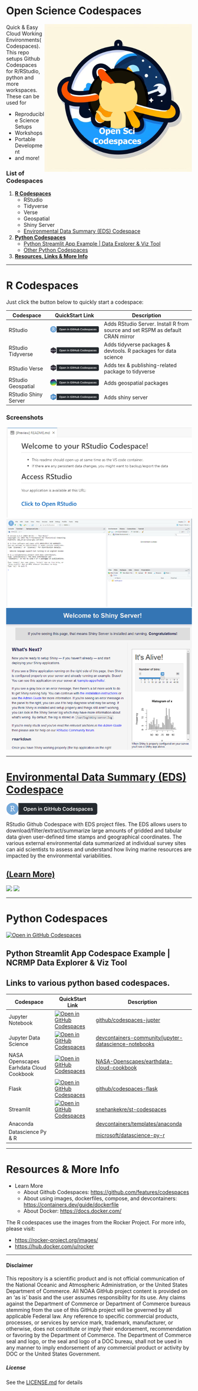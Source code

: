 # Open Science Codespaces
<img src="./docs/logo.JPG" align="right" alt="logo" width="400"/>

Quick & Easy Cloud Working Environments(Codespaces). This repo setups Github Codespaces for R/RStudio, python and more workspaces. These can be used for
- Reproducible Science Setups
- Workshops
- Portable Development
- and more!

### List of Codespaces
1. **[R Codespaces](#r-codespaces)**
    - RStudio
    - Tidyverse
    - Verse
    -  Geospatial
    - Shiny Server
    - [Environmental Data Summary (EDS) Codespace](https://github.com/MichaelAkridge-NOAA/ncei_eds_codespace)
2. **[Python Codespaces](#python-codespaces)**
    - [Python Streamlit App Example | Data Explorer & Viz Tool](#python-streamlit-app-codespace-example--ncrmp-data-explorer--viz-tool)
    - [Other Python Codespaces](#links-to-various-python-based-codespaces)
4. **[Resources, Links & More Info](#resources-more-info)**

***

# R Codespaces

Just click the button below to quickly start a codespace:

| Codespace   | QuickStart Link  | Description | 
| ----------- | ----------- |----------- |
| RStudio | [![Open RStudio in GitHub Codespaces](./docs/badge_rstudio.png)](https://codespaces.new/MichaelAkridge-NOAA/Open-Science-Codespaces?devcontainer_path=.devcontainer%2Frstudio%2Fdevcontainer.json)   |  Adds RStudio Server. Install R from source and set RSPM as default CRAN mirror	|
| RStudio Tidyverse | [![Open in GitHub Codespaces](./docs/badge_rstudio_tidyverse.png)](https://codespaces.new/MichaelAkridge-NOAA/Open-Science-Codespaces?devcontainer_path=.devcontainer%2Frstudio-tidyverse%2Fdevcontainer.json)   |Adds tidyverse packages & devtools. R packages for data science | 
| RStudio Verse | [![Open in GitHub Codespaces](./docs/badge_rstudio_tidyverse.png)](https://codespaces.new/MichaelAkridge-NOAA/Open-Science-Codespaces?devcontainer_path=.devcontainer%2Frstudio-verse%2Fdevcontainer.json)  | Adds tex & publishing-related package to tidyverse | 
| RStudio Geospatial |   [![Open in GitHub Codespaces](./docs/badge_rstudio_geospatial.png)](https://codespaces.new/MichaelAkridge-NOAA/Open-Science-Codespaces?devcontainer_path=.devcontainer%2Frstudio-geospatial%2Fdevcontainer.json)   | Adds geospatial packages | 
| RStudio Shiny Server| [![Open in GitHub Codespaces](./docs/badge_rstudio_shiny.png)](https://codespaces.new/MichaelAkridge-NOAA/Open-Science-Codespaces?devcontainer_path=.devcontainer%2Frstudio-shiny%2Fdevcontainer.json)   | Adds shiny server | 

### Screenshots 
![](https://github.com/MichaelAkridge-NOAA/Open-Science-Codespaces/blob/55588538a6e3948e27c2a2914b7018c344e18afe/docs/rs_01.png)
![](https://github.com/MichaelAkridge-NOAA/Open-Science-Codespaces/blob/55588538a6e3948e27c2a2914b7018c344e18afe/docs/rs_02.png)
![](https://github.com/MichaelAkridge-NOAA/Open-Science-Codespaces/blob/0938ac017b521a0b6fac11f9be2c0923b4d4b3fb/docs/rs_shiny_01.png)

***
# [Environmental Data Summary (EDS) Codespace](https://github.com/MichaelAkridge-NOAA/ncei_eds_codespace)
[![Open RStudio in GitHub Codespaces](./docs/badge_rstudio.png)](https://codespaces.new/MichaelAkridge-NOAA/ncei_eds_codespace?quickstart=1)

RStudio Github Codespace with EDS project files. The EDS allows users to download/filter/extract/summarize large amounts of gridded and tabular data given user-defined time stamps and geographical coordinates. The various external environmental data summarized at individual survey sites can aid scientists to assess and understand how living marine resources are impacted by the environmental variabilities. 
## [(Learn More)](https://github.com/MichaelAkridge-NOAA/ncei_eds_codespace)
![](https://github.com/MichaelAkridge-NOAA/ncei_eds_codespace/blob/0db0a17a5ac59a0a77fb52568dd1841b45b5213b/docs/02.png)
![](https://github.com/MichaelAkridge-NOAA/ncei_eds_codespace/blob/0db0a17a5ac59a0a77fb52568dd1841b45b5213b/docs/01.png)
***
# Python Codespaces
[![Open in GitHub Codespaces](https://github.com/codespaces/badge.svg)](https://codespaces.new/MichaelAkridge-NOAA/Open-Science-Codespaces?devcontainer_path=.devcontainer%2Fpython-streamlit-app-example%2Fdevcontainer.json)
## Python Streamlit App Codespace Example | NCRMP Data Explorer & Viz Tool


## Links to various python based codespaces.

| Codespace  | QuickStart Link | Description | 
| ----------- | ----------- |----------- |
| Jupyter Notebook  | [![Open in GitHub Codespaces](https://github.com/codespaces/badge.svg)](https://codespaces.new/github/codespaces-jupyter)  |[github/codespaces-jupter](https://github.com/github/codespaces-jupyter) | 
| Jupyter Data Science  | [![Open in GitHub Codespaces](https://github.com/codespaces/badge.svg)](https://codespaces.new/devcontainers-community/templates-jupyter-datascience-notebooks) |[devcontainers-community/jupyter-datascience-notebooks](https://github.com/devcontainers-community/templates-jupyter-datascience-notebooks) | 
| NASA Openscapes Earhdata Cloud Cookbook  | [![Open in GitHub Codespaces](https://github.com/codespaces/badge.svg)](https://codespaces.new/NASA-Openscapes/earthdata-cloud-cookbook?quickstart=1&editor=jupyter)|[NASA-Openscapes/earthdata-cloud-cookbook](https://github.com/NASA-Openscapes/earthdata-cloud-cookbook) | 
| Flask  | [![Open in GitHub Codespaces](https://github.com/codespaces/badge.svg)](https://codespaces.new/github/codespaces-flask) | [github/codespaces-flask](https://github.com/github/codespaces-flask)| 
| Streamlit  | [![Open in GitHub Codespaces](https://github.com/codespaces/badge.svg)](https://codespaces.new/snehankekre/st-codespaces?quickstart=1) | [snehankekre/st-codespaces](https://github.com/snehankekre/st-codespaces/)| 
| Anaconda  |  | [devcontainers/templates/anaconda](https://github.com/devcontainers/templates/tree/main/src/anaconda)| 
| Datascience Py & R  |   | [microsoft/datascience-py-r](https://github.com/microsoft/datascience-py-r)| 
***
# Resources & More Info
- Learn More
    - About Github Codespaces: https://github.com/features/codespaces
    - About using images, dockerfiles, compose, and devcontainers: https://containers.dev/guide/dockerfile
    - About Docker: https://docs.docker.com/

The R codespaces use the images from the Rocker Project. For more info, please visit:
- https://rocker-project.org/images/
- https://hub.docker.com/u/rocker

----------
#### Disclaimer
This repository is a scientific product and is not official communication of the National Oceanic and Atmospheric Administration, or the United States Department of Commerce. All NOAA GitHub project content is provided on an ‘as is’ basis and the user assumes responsibility for its use. Any claims against the Department of Commerce or Department of Commerce bureaus stemming from the use of this GitHub project will be governed by all applicable Federal law. Any reference to specific commercial products, processes, or services by service mark, trademark, manufacturer, or otherwise, does not constitute or imply their endorsement, recommendation or favoring by the Department of Commerce. The Department of Commerce seal and logo, or the seal and logo of a DOC bureau, shall not be used in any manner to imply endorsement of any commercial product or activity by DOC or the United States Government.

##### License
See the [LICENSE.md](./LICENSE.md) for details
